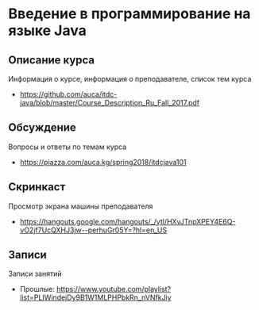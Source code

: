 # Введение в программирование на языке Java

## Описание курса

Информация о курсе, информация о преподавателе, список тем курса

* <https://github.com/auca/itdc-java/blob/master/Course_Description_Ru_Fall_2017.pdf>

## Обсуждение

Вопросы и ответы по темам курса

* <https://piazza.com/auca.kg/spring2018/itdcjava101>

## Скринкаст

Просмотр экрана машины преподавателя

* <https://hangouts.google.com/hangouts/_/ytl/HXvJTnpXPEY4E6Q-vO2jf7UcQXHJ3jw--perhuGr05Y=?hl=en_US>

## Записи

Записи занятий

* Прошлые: <https://www.youtube.com/playlist?list=PLIWindejDy9B1W1MLPHPbkRn_nVNfkJiy>
